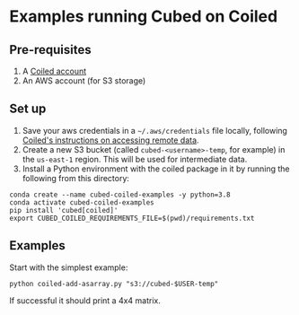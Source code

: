 # Examples running Cubed on Coiled

## Pre-requisites

1. A [Coiled account](https://coiled.io/)
2. An AWS account (for S3 storage)

## Set up

1. Save your aws credentials in a ``~/.aws/credentials`` file locally, following [Coiled's instructions on accessing remote data](https://docs.coiled.io/user_guide/remote-data-access.html).
2. Create a new S3 bucket (called `cubed-<username>-temp`, for example) in the `us-east-1` region. This will be used for intermediate data.
3. Install a Python environment with the coiled package in it by running the following from this directory:

```shell
conda create --name cubed-coiled-examples -y python=3.8
conda activate cubed-coiled-examples
pip install 'cubed[coiled]'
export CUBED_COILED_REQUIREMENTS_FILE=$(pwd)/requirements.txt
```

## Examples

Start with the simplest example:

```shell
python coiled-add-asarray.py "s3://cubed-$USER-temp"
```

If successful it should print a 4x4 matrix.
